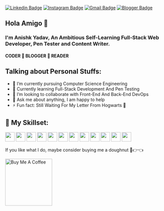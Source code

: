 [![Linkedin Badge](https://img.shields.io/badge/-AnishkYadav-blue?style=flat&logo=Linkedin&logoColor=white&link=https://www.linkedin.com/in/anishkyadav/)](https://www.linkedin.com/in/anishkyadav/) [![Instagram Badge](https://img.shields.io/badge/-@anishk07-purple?style=flat&logo=instagram&logoColor=white&link=https://www.instagram.com/anishk07/)](https://www.instagram.com/anishk07/) [![Gmail Badge](https://img.shields.io/badge/-yadavanishk-c14438?style=flat&logo=Gmail&logoColor=white&link=mailto:yadavanishk@gmail.com)](mailto:yadavanishk@gmail.com) [![Blogger Badge](https://img.shields.io/badge/Blogger-FF5722?style=flate&logo=blogger&logoColor=white&link=https://ay7articles.blogspot.com/)](https://ay7articles.blogspot.com/) 
## Hola Amigo 👋
### I'm Anishk Yadav, An Ambitious Self-Learning Full-Stack Web Developer, Pen Tester and Content Writer.
#### CODER :repeat: BLOGGER :repeat: READER

## **Talking about Personal Stuffs:**
- 🔭 I’m currently pursuing Computer Science Engineering
- 🌱 Currently learning Full-Stack Development And Pen Testing
- 👯 I’m looking to collaborate with Front-End And Back-End DevOps
- 💬 Ask me about anything, I am happy to help
- ⚡ Fun fact: Still Waiting For My Letter From Hogwarts :scroll:

## **🚀 My Skillset:**

<img height="30" src="https://img.shields.io/badge/Python-14354C?style=for-the-badge&logo=python&logoColor=white"> <img height="30" src="https://img.shields.io/badge/JavaScript-F7DF1E?style=for-the-badge&logo=javascript&logoColor=black"> <img height="30" src="https://img.shields.io/badge/C%2B%2B-00599C?style=for-the-badge&logo=c%2B%2B&logoColor=white"> <img height="30" src="https://img.shields.io/badge/React-20232A?style=for-the-badge&logo=react&logoColor=61DAFB"> <img height="30" src="https://img.shields.io/badge/HTML5-E34F26?style=for-the-badge&logo=html5&logoColor=white"> <img height="30" src="https://img.shields.io/badge/Node.js-43853D?style=for-the-badge&logo=node.js&logoColor=white"> <img height="30" src="https://img.shields.io/badge/Java-ED8B00?style=for-the-badge&logo=java&logoColor=white"> <img height="30" src="https://img.shields.io/badge/PHP-777BB4?style=for-the-badge&logo=php&logoColor=white"> <img height="30" src="https://img.shields.io/badge/MySQL-00000F?style=for-the-badge&logo=mysql&logoColor=white"> <img height="30" src="https://img.shields.io/badge/Amazon_AWS-232F3E?style=for-the-badge&logo=amazon-aws&logoColor=white"> <img height="30" src="https://img.shields.io/badge/Google_Cloud-4285F4?style=for-the-badge&logo=google-cloud&logoColor=white"> <img height="30" src="https://img.shields.io/badge/Microsoft_Azure-0089D6?style=for-the-badge&logo=microsoft-azure&logoColor=white">

If you like what I do, maybe consider buying me a doughnut 🥺👉👈

<a href="https://www.buymeacoffee.com/anishkyadav" target="_blank"><img src="https://cdn.buymeacoffee.com/buttons/v2/default-red.png" alt="Buy Me A Coffee" width="150" ></a>
